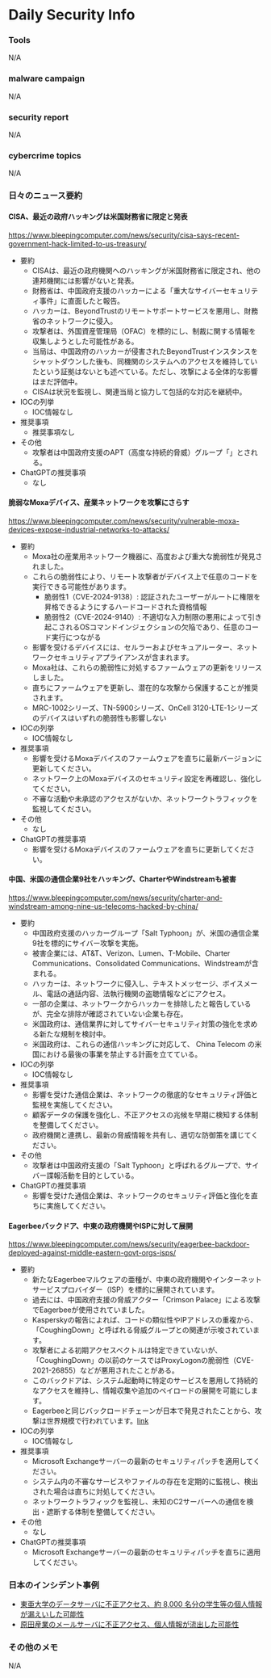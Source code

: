 # Daily Security Info

### Tools
N/A

### malware campaign
N/A

### security report
N/A

### cybercrime topics
N/A

### 日々のニュース要約

#### CISA、最近の政府ハッキングは米国財務省に限定と発表
https://www.bleepingcomputer.com/news/security/cisa-says-recent-government-hack-limited-to-us-treasury/

- 要約
    - CISAは、最近の政府機関へのハッキングが米国財務省に限定され、他の連邦機関には影響がないと発表。
    - 財務省は、中国政府支援のハッカーによる「重大なサイバーセキュリティ事件」に直面したと報告。
    - ハッカーは、BeyondTrustのリモートサポートサービスを悪用し、財務省のネットワークに侵入。
    - 攻撃者は、外国資産管理局（OFAC）を標的にし、制裁に関する情報を収集しようとした可能性がある。
    - 当局は、中国政府のハッカーが侵害されたBeyondTrustインスタンスをシャットダウンした後も、同機関のシステムへのアクセスを維持していたという証拠はないとも述べている。ただし、攻撃による全体的な影響はまだ評価中。
    - CISAは状況を監視し、関連当局と協力して包括的な対応を継続中。
- IOCの列挙
    - IOC情報なし
- 推奨事項
    - 推奨事項なし
- その他
    - 攻撃者は中国政府支援のAPT（高度な持続的脅威）グループ「」とされる。
- ChatGPTの推奨事項
    - なし

#### 脆弱なMoxaデバイス、産業ネットワークを攻撃にさらす
https://www.bleepingcomputer.com/news/security/vulnerable-moxa-devices-expose-industrial-networks-to-attacks/

- 要約
    - Moxa社の産業用ネットワーク機器に、高度および重大な脆弱性が発見されました。
    - これらの脆弱性により、リモート攻撃者がデバイス上で任意のコードを実行できる可能性があります。
        - 脆弱性1（CVE-2024-9138）: 認証されたユーザーがルートに権限を昇格できるようにするハードコードされた資格情報
        - 脆弱性2（CVE-2024-9140）: 不適切な入力制限の悪用によって引き起こされるOSコマンドインジェクションの欠陥であり、任意のコード実行につながる
    - 影響を受けるデバイスには、セルラーおよびセキュアルーター、ネットワークセキュリティアプライアンスが含まれます。
    - Moxa社は、これらの脆弱性に対処するファームウェアの更新をリリースしました。
    - 直ちにファームウェアを更新し、潜在的な攻撃から保護することが推奨されます。
    - MRC-1002シリーズ、TN-5900シリーズ、OnCell 3120-LTE-1シリーズのデバイスはいずれの脆弱性も影響しない
- IOCの列挙
    - IOC情報なし
- 推奨事項
    - 影響を受けるMoxaデバイスのファームウェアを直ちに最新バージョンに更新してください。
    - ネットワーク上のMoxaデバイスのセキュリティ設定を再確認し、強化してください。
    - 不審な活動や未承認のアクセスがないか、ネットワークトラフィックを監視してください。
- その他
    - なし
- ChatGPTの推奨事項
    - 影響を受けるMoxaデバイスのファームウェアを直ちに更新してください。

#### 中国、米国の通信企業9社をハッキング、CharterやWindstreamも被害
https://www.bleepingcomputer.com/news/security/charter-and-windstream-among-nine-us-telecoms-hacked-by-china/

- 要約
    - 中国政府支援のハッカーグループ「Salt Typhoon」が、米国の通信企業9社を標的にサイバー攻撃を実施。
    - 被害企業には、AT&T、Verizon、Lumen、T-Mobile、Charter Communications、Consolidated Communications、Windstreamが含まれる。
    - ハッカーは、ネットワークに侵入し、テキストメッセージ、ボイスメール、電話の通話内容、法執行機関の盗聴情報などにアクセス。
    - 一部の企業は、ネットワークからハッカーを排除したと報告しているが、完全な排除が確認されていない企業も存在。
    - 米国政府は、通信業界に対してサイバーセキュリティ対策の強化を求める新たな規制を検討中。
    - 米国政府は、これらの通信ハッキングに対応して、 China Telecom の米国における最後の事業を禁止する計画を立てている。
- IOCの列挙
    - IOC情報なし
- 推奨事項
    - 影響を受けた通信企業は、ネットワークの徹底的なセキュリティ評価と監視を実施してください。
    - 顧客データの保護を強化し、不正アクセスの兆候を早期に検知する体制を整備してください。
    - 政府機関と連携し、最新の脅威情報を共有し、適切な防御策を講じてください。
- その他
    - 攻撃者は中国政府支援の「Salt Typhoon」と呼ばれるグループで、サイバー諜報活動を目的としている。
- ChatGPTの推奨事項
    - 影響を受けた通信企業は、ネットワークのセキュリティ評価と強化を直ちに実施してください。

#### Eagerbeeバックドア、中東の政府機関やISPに対して展開
https://www.bleepingcomputer.com/news/security/eagerbee-backdoor-deployed-against-middle-eastern-govt-orgs-isps/

- 要約
    - 新たなEagerbeeマルウェアの亜種が、中東の政府機関やインターネットサービスプロバイダー（ISP）を標的に展開されています。
    - 過去には、中国政府支援の脅威アクター「Crimson Palace」による攻撃でEagerbeeが使用されていました。
    - Kasperskyの報告によれば、コードの類似性やIPアドレスの重複から、「CoughingDown」と呼ばれる脅威グループとの関連が示唆されています。
    - 攻撃者による初期アクセスベクトルは特定できていないが、「CoughingDown」の以前のケースではProxyLogonの脆弱性（CVE-2021-26855）などが悪用されたことがある。
    - このバックドアは、システム起動時に特定のサービスを悪用して持続的なアクセスを維持し、情報収集や追加のペイロードの展開を可能にします。
    - Eagerbeeと同じバックロードチェーンが日本で発見されたことから、攻撃は世界規模で行われています。[link](https://www.lac.co.jp/lacwatch/report/20240605_004019.html)
- IOCの列挙
    - IOC情報なし
- 推奨事項
    - Microsoft Exchangeサーバーの最新のセキュリティパッチを適用してください。
    - システム内の不審なサービスやファイルの存在を定期的に監視し、検出された場合は直ちに対処してください。
    - ネットワークトラフィックを監視し、未知のC2サーバーへの通信を検出・遮断する体制を整備してください。
- その他
    - なし
- ChatGPTの推奨事項
    - Microsoft Exchangeサーバーの最新のセキュリティパッチを直ちに適用してください。

### 日本のインシデント事例
- [東亜大学のデータサーバに不正アクセス、約 8,000 名分の学生等の個人情報が漏えいした可能性](https://www.excite.co.jp/news/article/Scannetsecurity_52115/)
- [原田産業のメールサーバに不正アクセス、個人情報が流出した可能性](https://s.netsecurity.ne.jp/article/2025/01/06/52114.html)

### その他のメモ
N/A